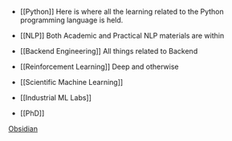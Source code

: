 * [[Python]]
	Here is where all the learning related to the Python programming language is held.
* [[NLP]]
	Both Academic and Practical NLP materials are within
* [[Backend Engineering]]
	All things related to Backend
* [[Reinforcement Learning]]
	Deep and otherwise
* [[Scientific Machine Learning]] 



* [[Industrial ML Labs]] 

* [[PhD]]



[Obsidian](https://youtu.be/WqKluXIra70) 


